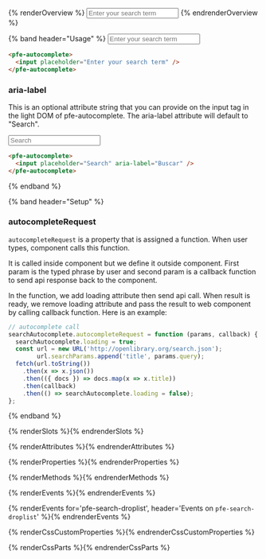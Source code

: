 {% renderOverview %}
  <pfe-autocomplete id="static" debounce="300">
    <input placeholder="Enter your search term"/>
  </pfe-autocomplete>
{% endrenderOverview %}

{% band header="Usage" %}
  <pfe-autocomplete>
    <input placeholder="Enter your search term" />
  </pfe-autocomplete>

  ```html
  <pfe-autocomplete>
    <input placeholder="Enter your search term" />
  </pfe-autocomplete>
  ```

  ### aria-label
  This is an optional attribute string that you can provide on the input tag in the light DOM of pfe-autocomplete. The aria-label attribute will default to "Search".

  <pfe-autocomplete>
    <input placeholder="Search" aria-label="Buscar" />
  </pfe-autocomplete>

  ```html
  <pfe-autocomplete>
    <input placeholder="Search" aria-label="Buscar" />
  </pfe-autocomplete>
  ```
{% endband %}

{% band header="Setup" %}
  ### autocompleteRequest
  `autocompleteRequest` is a property that is assigned a function. When user types, component calls this function.

  It is called inside component but we define it outside component. First param is the typed phrase by user and second param is a callback function to send api response back to the component.

  In the function, we add loading attribute then send api call.  When result is ready, we remove loading attribute and  pass the result to web component by calling callback function. Here is an example:

  ```javascript
  // autocomplete call
  searchAutocomplete.autocompleteRequest = function (params, callback) {
    searchAutocomplete.loading = true;
    const url = new URL('http://openlibrary.org/search.json');
          url.searchParams.append('title', params.query);
    fetch(url.toString())
      .then(x => x.json())
      .then(({ docs }) => docs.map(x => x.title))
      .then(callback)
      .then(() => searchAutocomplete.loading = false);
  };
  ```
{% endband %}

{% renderSlots %}{% endrenderSlots %}

{% renderAttributes %}{% endrenderAttributes %}

{% renderProperties %}{% endrenderProperties %}

{% renderMethods %}{% endrenderMethods %}

{% renderEvents %}{% endrenderEvents %}

{% renderEvents for='pfe-search-droplist', header='Events on `pfe-search-droplist`' %}{% endrenderEvents %}

{% renderCssCustomProperties %}{% endrenderCssCustomProperties %}

{% renderCssParts %}{% endrenderCssParts %}

<script>
  const staticAutocomplete = document.querySelector("#static");
  const items = [
    "Item 1",
    "Item 2",
    "United States",
    "Chicago Cubs",
    "Red Hat",
    "Purple",
    "Curious George",
    "United Kingdom",
    "Elephant",
    "Baseball",
    "Bingo",
    "Book",
    "Android",
    "iOS",
    "Linux",
    "Red Hat Enterprise Linux"
  ];

  staticAutocomplete.autocompleteRequest = function(params, callback) {
    const regx = new RegExp("\^" + params.query, "i");
    callback(items.filter(function (item) {
      return regx.test(item);
    }));
  };
</script>
